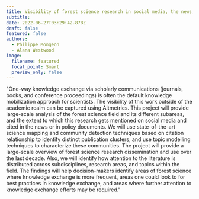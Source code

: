 ```yaml
---
title: Visibility of forest science research in social media, the news, and public policy
subtitle: 
date: 2022-06-27T03:29:42.878Z
draft: false
featured: false
authors:
  - Philippe Mongeon
  - Alana Westwood
image:
  filename: featured
  focal_point: Smart
  preview_only: false
---
```

"One-way knowledge exchange via scholarly communications (journals, books, and conference proceedings) is often the default knowledge mobilization approach for scientists. The visibility of this work outside of the academic realm can be captured using Altmetrics. This project will provide large-scale analysis of the forest science field and its different subareas, and the extent to which this research gets mentioned on social media and cited in the news or in policy documents. 
We will use state-of-the-art science mapping and community detection techniques based on citation relationship to identify distinct publication clusters, and use topic modelling techniques to characterize these communities. The project will provide a large-scale overview of forest science research dissemination and use over the last decade. Also, we will identify how attention to the literature is distributed across subdisciplines, research areas, and topics within the field. 
The findings will help decision-makers identify areas of forest science where knowledge exchange is more frequent, areas one could look to for best practices in knowledge exchange, and areas where further attention to knowledge exchange efforts may be required."

